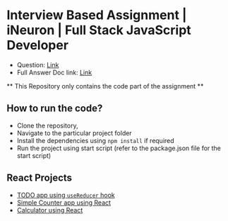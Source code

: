 # Interview Based Assignment | iNeuron | Full Stack JavaScript Developer

- Question: [Link](https://drive.google.com/file/d/1wGhIoYQT6TyeObmTBAsixEjkP8zVLH7y/view)
- Full Answer Doc link: [Link](https://docs.google.com/document/d/1sm2bUXqtxZJqdGesnPODqB_rS4VRcAAs9oUCClvU99E/edit?usp=sharing)

** This Repository only contains the code part of the assignment **

## How to run the code?
  - Clone the repository, 
  - Navigate to the particular project folder
  - Install the dependencies using `npm install` if required
  - Run the project using start script (refer to the package.json file for the start script)

## React Projects
  - [TODO app using `useReducer` hook](./todo_useReducer/)
  - [Simple Counter app using React](./react-counter/)
  - [Calculator using React](./react-calculator/)